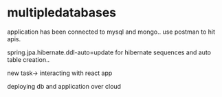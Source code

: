 # multipledatabases

application has been connected to mysql and mongo.. use postman to hit apis.

spring.jpa.hibernate.ddl-auto=update for hibernate sequences and auto table creation..

new task-> interacting with react app

deploying db and application over cloud
